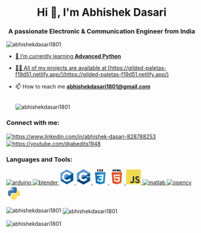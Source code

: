 <h1 align="center">Hi 👋, I'm Abhishek Dasari</h1>
<h3 align="center">A passionate Electronic & Communication Engineer from India</h3>

<p align="left"> <img src="https://komarev.com/ghpvc/?username=abhishekdasari1801&label=Profile%20views&color=0e75b6&style=flat" alt="abhishekdasari1801" /> </p>

<p align="left"> <a href="https://github.com/ryo-ma/github-profile-trophy"> </p>

- 🌱 I’m currently learning **Advanced Python**

- 👨‍💻 All of my projects are available at [https://gilded-paletas-f19d51.netlify.app/](https://gilded-paletas-f19d51.netlify.app/)

- 📫 How to reach me **abhishekdasari1801@gmail.com**
  <br><br>
  
  <img src="https://github-profile-trophy.vercel.app/?username=abhishekdasari1801" alt="abhishekdasari1801" /></a>

<h3 align="left">Connect with me:</h3>
<p align="left">
<a href="https://linkedin.com/in/https://www.linkedin.com/in/abhishek-dasari-828788253" target="blank"><img align="center" src="https://raw.githubusercontent.com/rahuldkjain/github-profile-readme-generator/master/src/images/icons/Social/linked-in-alt.svg" alt="https://www.linkedin.com/in/abhishek-dasari-828788253" height="30" width="40" /></a>
<a href="https://www.youtube.com/c/https://youtube.com/@abedits1948" target="blank"><img align="center" src="https://raw.githubusercontent.com/rahuldkjain/github-profile-readme-generator/master/src/images/icons/Social/youtube.svg" alt="https://youtube.com/@abedits1948" height="30" width="40" /></a>
</p>

<h3 align="left">Languages and Tools:</h3> 
<p align="left"> <a href="https://www.arduino.cc/" target="_blank" rel="noreferrer"> <img src="https://cdn.worldvectorlogo.com/logos/arduino-1.svg" alt="arduino" width="40" height="40"/> </a> <a href="https://www.blender.org/" target="_blank" rel="noreferrer"> <img src="https://download.blender.org/branding/community/blender_community_badge_white.svg" alt="blender" width="40" height="40"/> </a> <a href="https://www.cprogramming.com/" target="_blank" rel="noreferrer"> <img src="https://raw.githubusercontent.com/devicons/devicon/master/icons/c/c-original.svg" alt="c" width="40" height="40"/> </a> <a href="https://www.w3schools.com/cpp/" target="_blank" rel="noreferrer"> <img src="https://raw.githubusercontent.com/devicons/devicon/master/icons/cplusplus/cplusplus-original.svg" alt="cplusplus" width="40" height="40"/> </a> <a href="https://www.w3schools.com/css/" target="_blank" rel="noreferrer"> <img src="https://raw.githubusercontent.com/devicons/devicon/master/icons/css3/css3-original-wordmark.svg" alt="css3" width="40" height="40"/> </a> <a href="https://www.w3.org/html/" target="_blank" rel="noreferrer"> <img src="https://raw.githubusercontent.com/devicons/devicon/master/icons/html5/html5-original-wordmark.svg" alt="html5" width="40" height="40"/> </a> <a href="https://developer.mozilla.org/en-US/docs/Web/JavaScript" target="_blank" rel="noreferrer"> <img src="https://raw.githubusercontent.com/devicons/devicon/master/icons/javascript/javascript-original.svg" alt="javascript" width="40" height="40"/> </a> <a href="https://www.mathworks.com/" target="_blank" rel="noreferrer"> <img src="https://upload.wikimedia.org/wikipedia/commons/2/21/Matlab_Logo.png" alt="matlab" width="40" height="40"/> </a> <a href="https://opencv.org/" target="_blank" rel="noreferrer"> <img src="https://www.vectorlogo.zone/logos/opencv/opencv-icon.svg" alt="opencv" width="40" height="40"/> </a> <a href="https://www.python.org" target="_blank" rel="noreferrer"> <img src="https://raw.githubusercontent.com/devicons/devicon/master/icons/python/python-original.svg" alt="python" width="40" height="40"/> </a> </p>

<p><img align="left" src="https://github-readme-stats.vercel.app/api/top-langs?username=abhishekdasari1801&show_icons=true&locale=en&layout=compact" alt="abhishekdasari1801" /></p>

<p>&nbsp;<img align="center" src="https://github-readme-stats.vercel.app/api?username=abhishekdasari1801&show_icons=true&locale=en" alt="abhishekdasari1801" /></p>

<p><img align="center" src="https://github-readme-streak-stats.herokuapp.com/?user=abhishekdasari1801&" alt="abhishekdasari1801" /></p>
